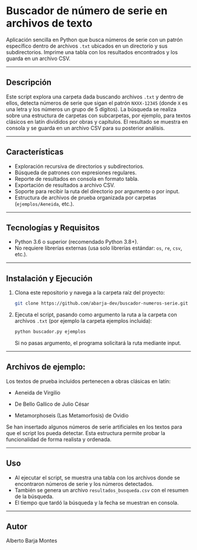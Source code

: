 # Buscador de número de serie en archivos de texto

Aplicación sencilla en Python que busca números de serie con un patrón específico dentro de archivos `.txt` ubicados en
un directorio y sus subdirectorios. Imprime una tabla con los resultados encontrados y los guarda en un archivo CSV.

---

## Descripción

Este script explora una carpeta dada buscando archivos `.txt` y dentro de ellos, detecta números de serie que sigan el
patrón `NXXX-12345` (donde `X` es una letra y los números un grupo de 5 dígitos).
La búsqueda se realiza sobre una estructura de carpetas con subcarpetas, por ejemplo, para textos clásicos en latín
divididos por obras y capítulos.
El resultado se muestra en consola y se guarda en un archivo CSV para su posterior análisis.

---

## Características

- Exploración recursiva de directorios y subdirectorios.
- Búsqueda de patrones con expresiones regulares.
- Reporte de resultados en consola en formato tabla.
- Exportación de resultados a archivo CSV.
- Soporte para recibir la ruta del directorio por argumento o por input.
- Estructura de archivos de prueba organizada por carpetas (`ejemplos/Aeneida`, etc.).

---

## Tecnologías y Requisitos

- Python 3.6 o superior (recomendado Python 3.8+).
- No requiere librerías externas (usa solo librerías estándar: `os`, `re`, `csv`, etc.).

---


## Instalación y Ejecución

1. Clona este repositorio y navega a la carpeta raíz del proyecto:
    ```bash
    git clone https://github.com/abarja-dev/buscador-numeros-serie.git
   ```
2. Ejecuta el script, pasando como argumento la ruta a la carpeta con archivos `.txt`
   (por ejemplo la carpeta ejemplos incluida):
    ```bash
    python buscador.py ejemplos
   ```
   Si no pasas argumento, el programa solicitará la ruta mediante input.

---

## Archivos de ejemplo:
   Los textos de prueba incluidos pertenecen a obras clásicas en latín:

   - Aeneida de Virgilio

   - De Bello Gallico de Julio César

   - Metamorphoseis (Las Metamorfosis) de Ovidio

   Se han insertado algunos números de serie artificiales en los textos para que el script los pueda detectar.
   Esta estructura permite probar la funcionalidad de forma realista y ordenada.
   
---

## Uso
- Al ejecutar el script, se muestra una tabla con los archivos donde se encontraron números de serie
   y los números detectados.
- También se genera un archivo `resultados_busqueda.csv` con el resumen de la búsqueda.
- El tiempo que tardó la búsqueda y la fecha se muestran en consola.

---

## Autor
Alberto Barja Montes